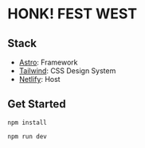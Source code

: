 # HONK! FEST WEST

## Stack

- [Astro](https://astro.build): Framework
- [Tailwind](https://tailwindcss.com): CSS Design System
- [Netlify](https://app.netlify.com/sites/modest-kalam-fcfd31/overview): Host

## Get Started

```
npm install
```

```
npm run dev
```
